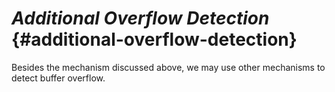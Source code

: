 # _Additional Overflow Detection_ {#additional-overflow-detection}

Besides the mechanism discussed above, we may use other mechanisms to detect buffer overflow.